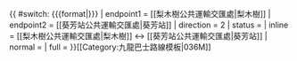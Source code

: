 {{ #switch: {{{format|}}}
  | endpoint1 = [[梨木樹公共運輸交匯處|梨木樹]]
  | endpoint2 = [[葵芳站公共運輸交匯處|葵芳站]]
  | direction = 2
  | status =
  | inline = [[梨木樹公共運輸交匯處|梨木樹]] ↔ [[葵芳站公共運輸交匯處|葵芳站]]
  | normal =
  | full =
}}<noinclude>[[Category:九龍巴士路線模板|036M]]</noinclude>